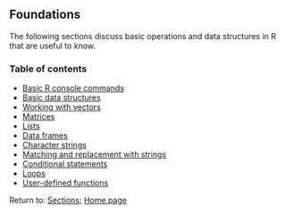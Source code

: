 ## Foundations

The following sections discuss basic operations and data structures in R that are useful to know.

### Table of contents

* [Basic R console commands](C03_P001_R_console_commands.md)
* [Basic data structures](C03_P002_Data_structures.md)
* [Working with vectors](C03_P003_Working_with_vectors.md)
* [Matrices](C03_P004_Matrices.md)
* [Lists](C03_P005_Lists.md)
* [Data frames](C03_P006_Data_frames.md)
* [Character strings](C03_P007_Strings.md)
* [Matching and replacement with strings](C03_P008_Match_replace.md)
* [Conditional statements](C03_P009_Conditional_statements.md)
* [Loops](C03_P010_Loops.md)
* [User-defined functions](C03_P011_Custom_functions.md)

Return to:
[Sections](C00_P002_Chapters.md);
[Home page](https://rettopnivek.github.io/R_training/)
